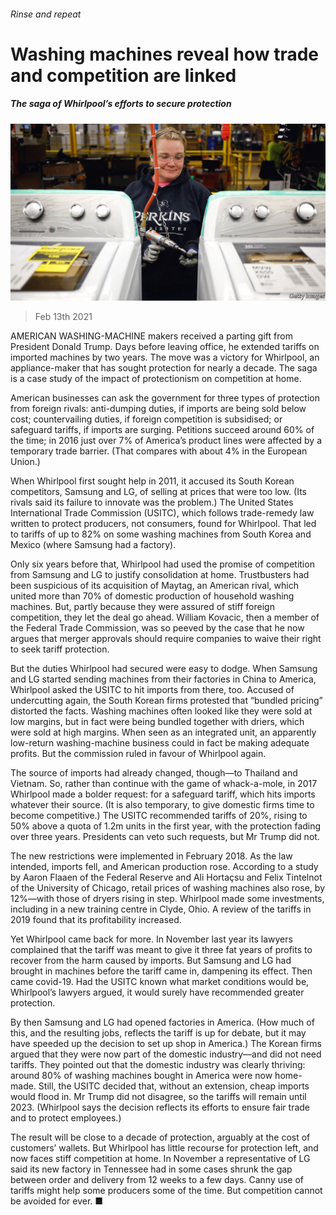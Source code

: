 ###### Rinse and repeat

# Washing machines reveal how trade and competition are linked 

##### The saga of Whirlpool’s efforts to secure protection 

![image](images/20210213_FNP002_0.jpg) 

> Feb 13th 2021 


AMERICAN WASHING-MACHINE makers received a parting gift from President Donald Trump. Days before leaving office, he extended tariffs on imported machines by two years. The move was a victory for Whirlpool, an appliance-maker that has sought protection for nearly a decade. The saga is a case study of the impact of protectionism on competition at home.


American businesses can ask the government for three types of protection from foreign rivals: anti-dumping duties, if imports are being sold below cost; countervailing duties, if foreign competition is subsidised; or safeguard tariffs, if imports are surging. Petitions succeed around 60% of the time; in 2016 just over 7% of America’s product lines were affected by a temporary trade barrier. (That compares with about 4% in the European Union.)



When Whirlpool first sought help in 2011, it accused its South Korean competitors, Samsung and LG, of selling at prices that were too low. (Its rivals said its failure to innovate was the problem.) The United States International Trade Commission (USITC), which follows trade-remedy law written to protect producers, not consumers, found for Whirlpool. That led to tariffs of up to 82% on some washing machines from South Korea and Mexico (where Samsung had a factory).


Only six years before that, Whirlpool had used the promise of competition from Samsung and LG to justify consolidation at home. Trustbusters had been suspicious of its acquisition of Maytag, an American rival, which united more than 70% of domestic production of household washing machines. But, partly because they were assured of stiff foreign competition, they let the deal go ahead. William Kovacic, then a member of the Federal Trade Commission, was so peeved by the case that he now argues that merger approvals should require companies to waive their right to seek tariff protection.


But the duties Whirlpool had secured were easy to dodge. When Samsung and LG started sending machines from their factories in China to America, Whirlpool asked the USITC to hit imports from there, too. Accused of undercutting again, the South Korean firms protested that “bundled pricing” distorted the facts. Washing machines often looked like they were sold at low margins, but in fact were being bundled together with driers, which were sold at high margins. When seen as an integrated unit, an apparently low-return washing-machine business could in fact be making adequate profits. But the commission ruled in favour of Whirlpool again.


The source of imports had already changed, though—to Thailand and Vietnam. So, rather than continue with the game of whack-a-mole, in 2017 Whirlpool made a bolder request: for a safeguard tariff, which hits imports whatever their source. (It is also temporary, to give domestic firms time to become competitive.) The USITC recommended tariffs of 20%, rising to 50% above a quota of 1.2m units in the first year, with the protection fading over three years. Presidents can veto such requests, but Mr Trump did not.


The new restrictions were implemented in February 2018. As the law intended, imports fell, and American production rose. According to a study by Aaron Flaaen of the Federal Reserve and Ali Hortaçsu and Felix Tintelnot of the University of Chicago, retail prices of washing machines also rose, by 12%—with those of dryers rising in step. Whirlpool made some investments, including in a new training centre in Clyde, Ohio. A review of the tariffs in 2019 found that its profitability increased.


Yet Whirlpool came back for more. In November last year its lawyers complained that the tariff was meant to give it three fat years of profits to recover from the harm caused by imports. But Samsung and LG had brought in machines before the tariff came in, dampening its effect. Then came covid-19. Had the USITC known what market conditions would be, Whirlpool’s lawyers argued, it would surely have recommended greater protection.


By then Samsung and LG had opened factories in America. (How much of this, and the resulting jobs, reflects the tariff is up for debate, but it may have speeded up the decision to set up shop in America.) The Korean firms argued that they were now part of the domestic industry—and did not need tariffs. They pointed out that the domestic industry was clearly thriving: around 80% of washing machines bought in America were now home-made. Still, the USITC decided that, without an extension, cheap imports would flood in. Mr Trump did not disagree, so the tariffs will remain until 2023. (Whirlpool says the decision reflects its efforts to ensure fair trade and to protect employees.)


The result will be close to a decade of protection, arguably at the cost of customers’ wallets. But Whirlpool has little recourse for protection left, and now faces stiff competition at home. In November a representative of LG said its new factory in Tennessee had in some cases shrunk the gap between order and delivery from 12 weeks to a few days. Canny use of tariffs might help some producers some of the time. But competition cannot be avoided for ever. ■

